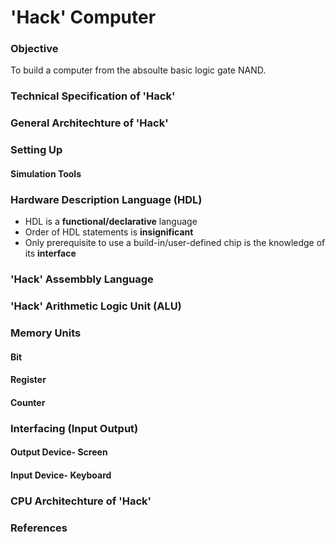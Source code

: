 # 'Hack' Computer

### Objective
To build a computer from the absoulte basic logic gate NAND. 

### Technical Specification of 'Hack'




### General Architechture of 'Hack'



### Setting Up

#### Simulation Tools

### Hardware Description Language (HDL)

* HDL is a **functional/declarative** language 
* Order of HDL statements is **insignificant**
* Only prerequisite to use a build-in/user-defined chip is the knowledge of its **interface**

### 'Hack' Assembbly Language


### 'Hack' Arithmetic Logic Unit (ALU)


### Memory Units

#### Bit

#### Register

#### Counter


### Interfacing (Input Output)

#### Output Device- **Screen**

#### Input Device- **Keyboard**


### CPU Architechture of 'Hack'


### References






